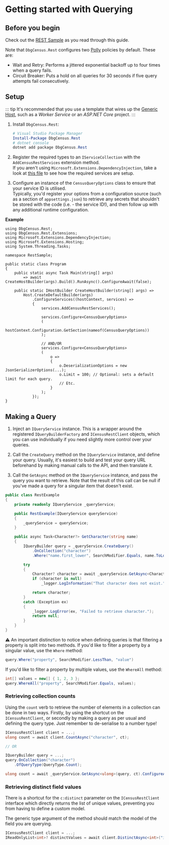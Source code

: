 # Getting started with Querying

## Before you begin

Check out the [REST Sample](https://github.com/carlst99/DbgCensus/tree/main/Samples/RestSample) as you read through this guide.

Note that `DbgCensus.Rest` configures two [Polly](https://github.com/App-vNext/Polly) policies by default. These are:

- Wait and Retry: Performs a jittered exponential backoff up to four times when a query fails.
- Circuit Breaker: Puts a hold on all queries for 30 seconds if five query attempts fail consecutively.

## Setup

::: tip
It's recommended that you use a template that wires up the [Generic Host](https://docs.microsoft.com/en-us/dotnet/core/extensions/generic-host), such as a *Worker Service* or an *ASP.NET Core* project.
:::

1. Install `DbgCensus.Rest`:

    ```powershell
    # Visual Studio Package Manager
    Install-Package DbgCensus.Rest
    # dotnet console
    dotnet add package DbgCensus.Rest
    ```

2. Register the required types to an `IServiceCollection` with the `AddCensusRestServices` extension method.\
If you aren't using `Microsoft.Extensions.DependencyInjection`, take a look at [this file](https://github.com/carlst99/DbgCensus/blob/main/DbgCensus.Rest/Extensions/IServiceCollectionExtensions.cs) to see how the required services are setup.

3. Configure an instance of the `CensusQueryOptions` class to ensure that your service ID is utilised.\
Typically, you'd register your options from a configuration source (such as a section of `appsettings.json`) to retrieve any secrets that shouldn't be stored with the code (i.e. - the service ID!), and then follow up with any additional runtime configuration.

**Example**

```csharp{17-22}
using DbgCensus.Rest;
using DbgCensus.Rest.Extensions;
using Microsoft.Extensions.DependencyInjection;
using Microsoft.Extensions.Hosting;
using System.Threading.Tasks;

namespace RestSample;

public static class Program
{
    public static async Task Main(string[] args)
        => await CreateHostBuilder(args).Build().RunAsync().ConfigureAwait(false);

    public static IHostBuilder CreateHostBuilder(string[] args) =>
        Host.CreateDefaultBuilder(args)
            .ConfigureServices((hostContext, services) =>
            {
                services.AddCensusRestServices();

                services.Configure<CensusQueryOptions>
                (
                    hostContext.Configuration.GetSection(nameof(CensusQueryOptions))
                );

                // AND/OR
                services.Configure<CensusQueryOptions>
                (
                    o =>
                    {
                        o.DeserializationOptions = new JsonSerializerOptions(...);
                        o.Limit = 100; // Optional: sets a default limit for each query.
                        // Etc.
                    }
                );
            });
}
```

## Making a Query

1. Inject an `IQueryService` instance. This is a wrapper around the registered `IQueryBuilderFactory` and `ICensusRestClient` objects, which you can use individually if you need slightly more control over your queries.

2. Call the `CreateQuery` method on the `IQueryService` instance, and define your query. Usually, it's easiest to build and test your query URL beforehand by making manual calls to the API, and then translate it.

3. Call the `GetAsync` method on the `IQueryService` instance, and pass the query you want to retrieve. Note that the result of this call can be null if you've made a query for a singular item that doesn't exist.

```csharp
public class RestExample
{
    private readonly IQueryService _queryService;

    public RestExample(IQueryService queryService)
    {
        _queryService = queryService;
    }

    public async Task<Character?> GetCharacter(string name)
    {
        IQueryBuilder query = _queryService.CreateQuery()
            .OnCollection("character")
            .Where("name.first_lower", SearchModifier.Equals, name.ToLower());

        try
        {
            Character? character = await _queryService.GetAsync<Character>(query, ct).ConfigureAwait(false);
            if (character is null)
                _logger.LogInformation("That character does not exist.");

            return character;
        }
        catch (Exception ex)
        {
            _logger.LogError(ex, "Failed to retrieve character.");
            return null;
        }
    }
}
```

:warning: An important distinction to notice when defining queries is that filtering a property is split into two methods. If you'd like to filter a property by a singular value, use the `Where` method:

```csharp
query.Where("property", SearchModifier.LessThan, "value")
```

If you'd like to filter a property by multiple values, use the `WhereAll` method:

```csharp
int[] values = new[] { 1, 2, 3 };
query.WhereAll("property", SearchModifier.Equals, values);
```

### Retrieving collection counts

Using the `count` verb to retrieve the number of elements in a collection can be done in two ways. Firstly, by using the shortcut on the `ICensusRestClient`, or secondly by making a query as per usual and defining the query type. Just remember to de-serialise to a number type!

```csharp
ICensusRestClient client = ...;
ulong count = await client.CountAsync("character", ct);

// OR

IQueryBuilder query = ...;
query.OnCollection("character")
    .OfQueryType(QueryType.Count);

ulong count = await _queryService.GetAsync<ulong>(query, ct).ConfigureAwait(false);
```

### Retrieving distinct field values

There is a shortcut for the `c:distinct` parameter on the `ICensusRestClient` interface which directly returns the list of unique values, preventing you from having to define a custom model.

The generic type argument of the method should match the model of the field you are querying.

```csharp
ICensusRestClient client = ...;
IReadOnlyList<int>? distinctValues = await client.DistinctAsync<int>("item", "max_stack_size", ct);
```
